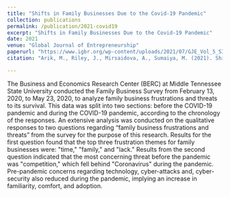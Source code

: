 ```yaml
---
title: "Shifts in Family Businesses Due to the Covid-19 Pandemic"
collection: publications
permalink: /publication/2021-covid19
excerpt: "Shifts in Family Businesses Due to the Covid-19 Pandemic"
date: 2021
venue: "Global Journal of Entrepreneurship"
paperurl: "https://www.igbr.org/wp-content/uploads/2021/07/GJE_Vol_5_SI_2021.pdf"
citation: "Arik, M., Riley, J., Mirsaidova, A., Sumaiya, M. (2021). Shifts in Family Businesses Due to the Covid-19 Pandemic. Global Journal of Entrepreneurship, 153."

---
```

The Business and Economics Research Center (BERC) at Middle Tennessee State University conducted the Family Business Survey from February 13, 2020, to May 23, 2020, to analyze family business frustrations and threats to its survival. This data was split into two sections: before the COVID-19 pandemic and during the COVID-19 pandemic, according to the chronology of the responses. An extensive analysis was conducted on the qualitative responses to two questions regarding “family business frustrations and threats” from the survey for the purpose of this research. Results for the first question found that the top three frustration themes for family businesses were: "time," "family," and "lack." Results from the second question indicated that the most concerning threat before the pandemic was "competition," which fell behind "Coronavirus" during the pandemic. Pre-pandemic concerns regarding technology, cyber-attacks and, cyber-security also reduced during the pandemic, implying an increase in familiarity, comfort, and adoption.